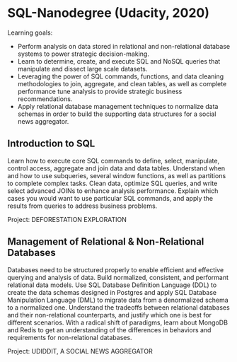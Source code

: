 # SQL-Nanodegree (Udacity, 2020)

Learning goals:
- Perform analysis on data stored in relational and non-relational database systems to power strategic decision-making. 
- Learn to determine, create, and execute SQL and NoSQL queries that manipulate and dissect large scale datasets. 
- Leveraging the power of SQL commands, functions, and data cleaning methodologies to join, aggregate, and clean tables, as well as complete performance tune analysis to provide strategic business recommendations. 
- Apply relational database management techniques to normalize data schemas in order to build the supporting data structures for a social news aggregator.

## Introduction to SQL
Learn how to execute core SQL commands to define, select, manipulate, control access, aggregate and join data and data tables. Understand when and how to use subqueries, several window functions, as well as partitions to complete complex tasks. Clean data, optimize SQL queries, and write select advanced JOINs to enhance analysis performance. Explain which cases you would want to use particular SQL commands, and apply the results from queries to address business problems.

Project: DEFORESTATION EXPLORATION

## Management of Relational & Non-Relational Databases
Databases need to be structured properly to enable efficient and effective querying and analysis of data. Build normalized, consistent, and performant relational data models. Use SQL Database Definition Language (DDL) to create the data schemas designed in Postgres and apply SQL Database Manipulation Language (DML) to migrate data from a denormalized schema to a normalized one. Understand the tradeoffs between relational databases and their non-relational counterparts, and justify which one is best for different scenarios. With a radical shift of paradigms, learn about MongoDB and Redis to get an understanding of the differences in behaviors and requirements for non-relational databases.

Project: UDIDDIT, A SOCIAL NEWS AGGREGATOR
